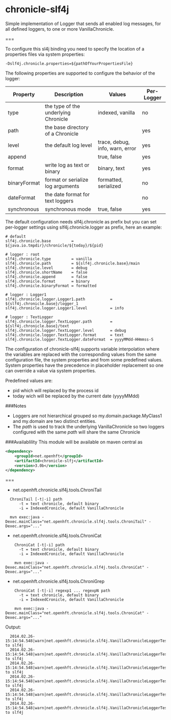 chronicle-slf4j
===============
Simple implementation of Logger that sends all enabled log messages, for all defined loggers, to one or more VanillaChronicle.

===

To configure this sl4j binding you need to specify the location of a properties files via system properties:
```
-Dslf4j.chronicle.properties=${pathOfYourPropertiesFile}
```

The following properties are supported to configure the behavior of the logger:

 **Property** | **Description**                          | **Values**                       | **Per-Logger**
--------------|------------------------------------------|----------------------------------|----------------
type          | the type of the underlying Chronicle     | indexed, vanilla                 | no
path          | the base directory of a Chronicle        |                                  | yes
level         | the default log level                    | trace, debug, info, warn, error  | yes
append        |                                          | true, false                      | yes
format        | write log as text or binary              | binary, text                     | yes
binaryFormat  | format or serialize log arguments        | formatted, serialized            | no
dateFormat    | the date format for text loggers         |                                  | no 
synchronous   | synchronous mode                         | true, false                      | yes

The default configuration needs slf4j.chronicle as prefix but you can set per-logger settings using slf4j.chronicle.logger as prefix, here an example:

```properties
# default
slf4j.chronicle.base         = ${java.io.tmpdir}/chronicle/${today}/${pid}

# logger : root
slf4j.chronicle.type         = vanilla
slf4j.chronicle.path         = ${slf4j.chronicle.base}/main
slf4j.chronicle.level        = debug
slf4j.chronicle.shortName    = false
slf4j.chronicle.append       = false
slf4j.chronicle.format       = binary
slf4j.chronicle.binaryFormat = formatted

# logger : Logger1
slf4j.chronicle.logger.Logger1.path           = ${slf4j.chronicle.base}/logger_1
slf4j.chronicle.logger.Logger1.level          = info

# logger : TextLogger
slf4j.chronicle.logger.TextLogger.path        = ${slf4j.chronicle.base}/text
slf4j.chronicle.logger.TextLogger.level       = debug
slf4j.chronicle.logger.TextLogger.format      = text
slf4j.chronicle.logger.TextLogger.dateFormat  = yyyyMMdd-HHmmss-S
```


The configuration of chronicle-slf4j supports variable interpolation where the variables are replaced with the corresponding values from the same configuration file, the system properties and from some predefined values. System properties have the precedence in placeholder replacement so one can override a value via system properties.

Predefined values are:
  * pid which will replaced by the process id
  * today wich will be replaced by the current date (yyyyMMdd)

###Notes
  * Loggers are not hierarchical grouped so my.domain.package.MyClass1 and my.domain are two distinct entities.
  * The _path_ is used to track the underlying VanillaChronicle so two loggers configured with the same _path_ will share the same Chronicle  


###Availablility
This module will be available on maven central as

```xml
<dependency>
    <groupId>net.openhft</groupId>
    <artifactId>chronicle-slfj</artifactId>
    <version>3.0b</version>
</dependency>
```

===

  * net.openhft.chronicle.slf4j.tools.ChroniTail
  ```
    ChroniTail [-t|-i] path
        -t = text chronicle, default binary
        -i = IndexedCronicle, default VanillaChronicle

    mvn exec:java -Dexec.mainClass="net.openhft.chronicle.slf4j.tools.ChroniTail" -Dexec.args="..."
  ```

  * net.openhft.chronicle.slf4j.tools.ChroniCat
  ```
      ChroniCat [-t|-i] path
        -t = text chronicle, default binary
        -i = IndexedCronicle, default VanillaChronicle

      mvn exec:java -Dexec.mainClass="net.openhft.chronicle.slf4j.tools.ChroniCat" -Dexec.args="..."
  ```

  * net.openhft.chronicle.slf4j.tools.ChroniGrep
  ```
      ChroniCat [-t|-i] regexp1 ... regexpN path
        -t = text chronicle, default binary
        -i = IndexedCronicle, default VanillaChronicle

      mvn exec:java -Dexec.mainClass="net.openhft.chronicle.slf4j.tools.ChroniCat" -Dexec.args="..."
  ```

  Output:
  ```
    2014.02.26-15:14:54.548|warn|net.openhft.chronicle.slf4j.VanillaChronicleLoggerTest|something to slf4j
    2014.02.26-15:14:54.548|warn|net.openhft.chronicle.slf4j.VanillaChronicleLoggerTest|something to slf4j
    2014.02.26-15:14:54.548|warn|net.openhft.chronicle.slf4j.VanillaChronicleLoggerTest|something to slf4j
    2014.02.26-15:14:54.548|warn|net.openhft.chronicle.slf4j.VanillaChronicleLoggerTest|something to slf4j
    2014.02.26-15:14:54.548|warn|net.openhft.chronicle.slf4j.VanillaChronicleLoggerTest|something to slf4j
    2014.02.26-15:14:54.548|warn|net.openhft.chronicle.slf4j.VanillaChronicleLoggerTest|something to slf4j
  ```

